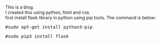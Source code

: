 <html>
<head></head>
<body>
<p>
This is a blog.<br>
I created this using python, html and css.<br>
first install flask library in python using pip tools. The command is below:<br>
</p>
<pre>#sudo apt-get install python3-pip</pre>
<pre>#sudo pip3 install flask </pre>
</body>
</html>
